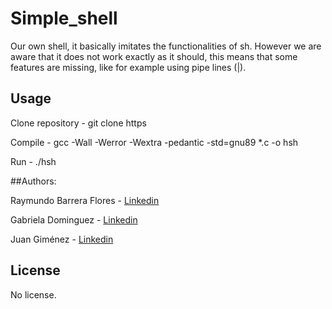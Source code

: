 # Simple_shell

Our own shell, it basically imitates the functionalities of sh. However we are aware that it does not work exactly as it should, this means that some features are missing, like for example using pipe
lines (|).

## Usage
Clone repository - git clone https

Compile - gcc -Wall -Werror -Wextra -pedantic -std=gnu89 *.c -o hsh

Run - ./hsh

##Authors:

Raymundo Barrera Flores - <A HREF="https://www.linkedin.com/in/raymundo-barrera-a13022222/"> Linkedin </A>

Gabriela Dominguez - <A HREF="https://www.linkedin.com/in/maria-gabriela-dominguez-bb95b41a6/"> Linkedin </A>

Juan Giménez - <A HREF="https://www.linkedin.com/in/juan-valentin-gimenez-denis-381b01214/"> Linkedin </A>

## License
No license.